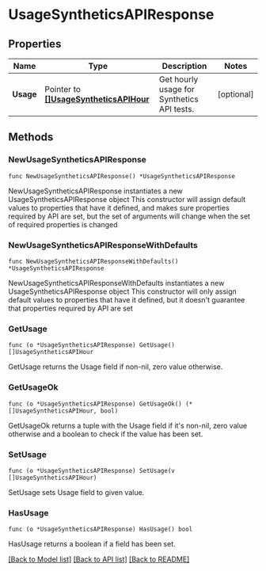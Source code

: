 # UsageSyntheticsAPIResponse

## Properties

Name | Type | Description | Notes
------------ | ------------- | ------------- | -------------
**Usage** | Pointer to [**[]UsageSyntheticsAPIHour**](UsageSyntheticsAPIHour.md) | Get hourly usage for Synthetics API tests. | [optional] 

## Methods

### NewUsageSyntheticsAPIResponse

`func NewUsageSyntheticsAPIResponse() *UsageSyntheticsAPIResponse`

NewUsageSyntheticsAPIResponse instantiates a new UsageSyntheticsAPIResponse object
This constructor will assign default values to properties that have it defined,
and makes sure properties required by API are set, but the set of arguments
will change when the set of required properties is changed

### NewUsageSyntheticsAPIResponseWithDefaults

`func NewUsageSyntheticsAPIResponseWithDefaults() *UsageSyntheticsAPIResponse`

NewUsageSyntheticsAPIResponseWithDefaults instantiates a new UsageSyntheticsAPIResponse object
This constructor will only assign default values to properties that have it defined,
but it doesn't guarantee that properties required by API are set

### GetUsage

`func (o *UsageSyntheticsAPIResponse) GetUsage() []UsageSyntheticsAPIHour`

GetUsage returns the Usage field if non-nil, zero value otherwise.

### GetUsageOk

`func (o *UsageSyntheticsAPIResponse) GetUsageOk() (*[]UsageSyntheticsAPIHour, bool)`

GetUsageOk returns a tuple with the Usage field if it's non-nil, zero value otherwise
and a boolean to check if the value has been set.

### SetUsage

`func (o *UsageSyntheticsAPIResponse) SetUsage(v []UsageSyntheticsAPIHour)`

SetUsage sets Usage field to given value.

### HasUsage

`func (o *UsageSyntheticsAPIResponse) HasUsage() bool`

HasUsage returns a boolean if a field has been set.


[[Back to Model list]](../README.md#documentation-for-models) [[Back to API list]](../README.md#documentation-for-api-endpoints) [[Back to README]](../README.md)


